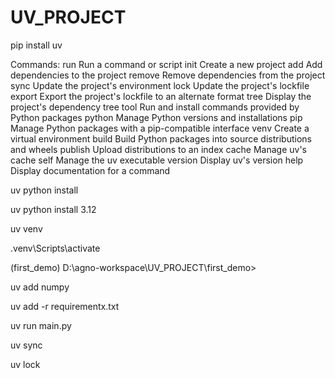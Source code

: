 # UV_PROJECT


pip install uv

Commands:
  run      Run a command or script
  init     Create a new project
  add      Add dependencies to the project
  remove   Remove dependencies from the project
  sync     Update the project's environment
  lock     Update the project's lockfile
  export   Export the project's lockfile to an alternate format
  tree     Display the project's dependency tree
  tool     Run and install commands provided by Python packages
  python   Manage Python versions and installations
  pip      Manage Python packages with a pip-compatible interface
  venv     Create a virtual environment
  build    Build Python packages into source distributions and wheels
  publish  Upload distributions to an index
  cache    Manage uv's cache
  self     Manage the uv executable
  version  Display uv's version
  help     Display documentation for a command

uv python install

uv python install 3.12

uv venv

.venv\Scripts\activate

(first_demo) D:\agno-workspace\UV_PROJECT\first_demo>

uv add numpy

uv add -r requirementx.txt

uv run main.py

uv sync

uv lock
